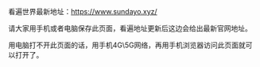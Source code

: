 看遍世界最新地址：https://www.sundayo.xyz/

请大家用手机或者电脑保存此页面，看遍地址更新后这边会给出最新官网地址。 

用电脑打不开此页面的话，用手机4G\5G网络，再用手机浏览器访问此页面就可以打开了。

